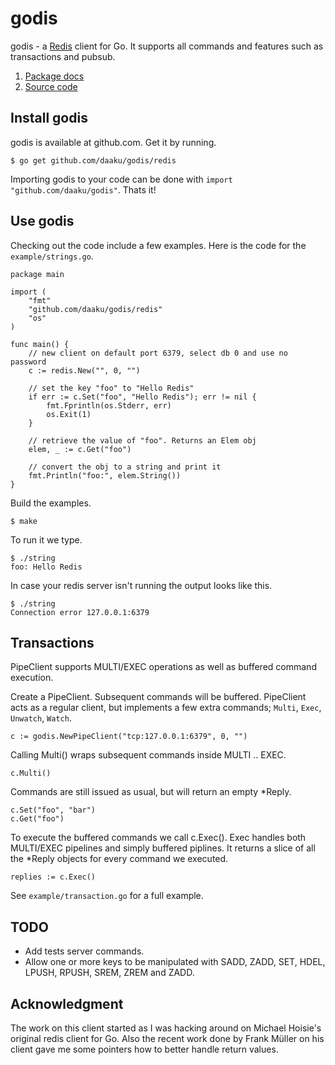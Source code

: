 # godis

godis - a [Redis](http://redis.io) client for Go. It supports all
commands and features such as transactions and pubsub.

1. [Package docs](http://gopkgdoc.appspot.com/pkg/github.com/daaku/godis/redis)
2. [Source code](https://github.com/daaku/godis/redis)

## Install godis

godis is available at github.com. Get it by running.

    $ go get github.com/daaku/godis/redis

Importing godis to your code can be done with `import "github.com/daaku/godis"`. Thats it!

## Use godis

Checking out the code include a few examples. Here is the code for
the `example/strings.go`.

    package main

    import (
        "fmt"
        "github.com/daaku/godis/redis"
        "os"
    )

    func main() {
        // new client on default port 6379, select db 0 and use no password
        c := redis.New("", 0, "")

        // set the key "foo" to "Hello Redis"
        if err := c.Set("foo", "Hello Redis"); err != nil {
            fmt.Fprintln(os.Stderr, err)
            os.Exit(1)
        }

        // retrieve the value of "foo". Returns an Elem obj
        elem, _ := c.Get("foo")

        // convert the obj to a string and print it 
        fmt.Println("foo:", elem.String())
    }

Build the examples. 

    $ make 

To run it we type.

    $ ./string
    foo: Hello Redis

In case your redis server isn't running the output looks like this.

    $ ./string 
    Connection error 127.0.0.1:6379

## Transactions

PipeClient supports MULTI/EXEC operations as well as
buffered command execution.

Create a PipeClient. Subsequent commands will be buffered. PipeClient
acts as a regular client, but implements a few extra commands;
`Multi`, `Exec`, `Unwatch`, `Watch`.

    c := godis.NewPipeClient("tcp:127.0.0.1:6379", 0, "")

Calling Multi() wraps subsequent commands inside MULTI .. EXEC.

    c.Multi()

Commands are still issued as usual, but will return an empty *Reply.

    c.Set("foo", "bar")
    c.Get("foo")

To execute the buffered commands we call c.Exec(). Exec handles both
MULTI/EXEC pipelines and simply buffered piplines. It returns a slice
of all the *Reply objects for every command we executed.

    replies := c.Exec()

See `example/transaction.go` for a full example.

## TODO

  * Add tests server commands.
  * Allow one or more keys to be manipulated with SADD, ZADD, SET, HDEL, 
    LPUSH, RPUSH, SREM, ZREM and ZADD.

## Acknowledgment

The work on this client started as I was hacking around on Michael Hoisie's
original redis client for Go. Also the recent work done by Frank Müller on his
client gave me some pointers how to better handle return values. 
